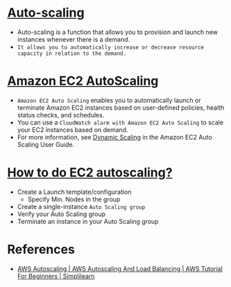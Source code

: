 
# [Auto-scaling](https://aws.amazon.com/autoscaling/)
- Auto-scaling is a function that allows you to provision and launch new instances whenever there is a demand. 
- `It allows you to automatically increase or decrease resource capacity in relation to the demand.`

# [Amazon EC2 AutoScaling](https://aws.amazon.com/getting-started/hands-on/ec2-auto-scaling-spot-instances/)
- `Amazon EC2 Auto Scaling` enables you to automatically launch or terminate Amazon EC2 instances based on user-defined policies, health status checks, and schedules.
- You can use a `CloudWatch alarm with Amazon EC2 Auto Scaling` to scale your EC2 instances based on demand. 
- For more information, see [Dynamic Scaling](https://docs.aws.amazon.com/autoscaling/ec2/userguide/as-scale-based-on-demand.html) in the Amazon EC2 Auto Scaling User Guide.

# [How to do EC2 autoscaling?](https://docs.aws.amazon.com/autoscaling/ec2/userguide/get-started-with-ec2-auto-scaling.html)
- Create a Launch template/configuration
  - Specify Min. Nodes in the group
- Create a single-instance `Auto Scaling group`
- Verify your Auto Scaling group
- Terminate an instance in your Auto Scaling group

# References
- [AWS Autoscaling | AWS Autoscaling And Load Balancing | AWS Tutorial For Beginners | Simplilearn](https://www.youtube.com/watch?v=4EOaAkY4pNE)